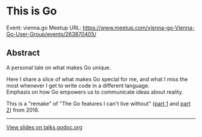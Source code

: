 # This is Go

Event: vienna.go Meetup
URL: https://www.meetup.com/vienna-go-Vienna-Go-User-Group/events/263870405/

## Abstract

A personal tale on what makes Go unique.

Here I share a slice of what makes Go special for me, and what I miss the most
whenever I get to write code in a different language.  
Emphasis on how Go empowers us to communicate ideas about reality.

This is a "remake" of "The Go features I can't live without"
([part 1](../../2016/05-17%20Golang%20Brno) and
[part 2](../../2016/06-16%20Golang%20Brno)) from 2016.

---

[View slides on talks.godoc.org](https://talks.godoc.org/github.com/rhcarvalho/talks/2019/11-26%20vienna.go/this-is-go.slide)
